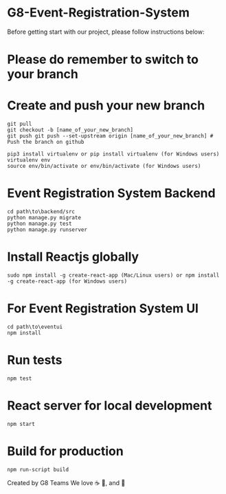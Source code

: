 # G8-Event-Registration-System
Before getting start with our project, please follow instructions below:

# Please do remember to switch to your branch
# Create and push your new branch
```shell
git pull
git checkout -b [name_of_your_new_branch]
git push git push --set-upstream origin [name_of_your_new_branch] # Push the branch on github
```


```shell
pip3 install virtualenv or pip install virtualenv (for Windows users)
virtualenv env
source env/bin/activate or env/bin/activate (for Windows users)
```

# Event Registration System Backend
```shell
cd path\to\backend/src
python manage.py migrate
python manage.py test
python manage.py runserver
```

# Install Reactjs globally
```shell
sudo npm install -g create-react-app (Mac/Linux users) or npm install -g create-react-app (for Windows users)
```

# For Event Registration System UI
```shell
cd path\to\eventui
npm install
```

# Run tests
```shell
npm test
```

# React server for local development
```shell
npm start
```

# Build for production
```shell
npm run-script build
```

Created by G8 Teams We love :coffee: :pizza:, and :dancer: